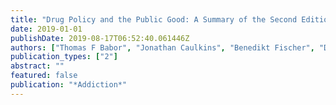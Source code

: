 ```yaml
---
title: "Drug Policy and the Public Good: A Summary of the Second Edition"
date: 2019-01-01
publishDate: 2019-08-17T06:52:40.061446Z
authors: ["Thomas F Babor", "Jonathan Caulkins", "Benedikt Fischer", "David Foxcroft", "María Elena Medina-Mora", "Isidore Obot", "Jürgen Rehm", "Peter Reuter", "Robin Room", "Ingeborg Rossow", " others"]
publication_types: ["2"]
abstract: ""
featured: false
publication: "*Addiction*"
---
```


